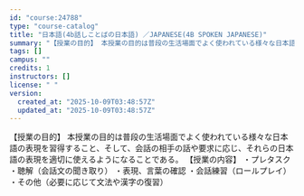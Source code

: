 ```yaml
---
id: "course:24788"
type: "course-catalog"
title: "日本語(4b話しことばの日本語) ／JAPANESE(4B SPOKEN JAPANESE)"
summary: "【授業の目的】 本授業の目的は普段の生活場面でよく使われている様々な日本語の表現を習得すること、そして、会話の相手の話や要求に応じ、それらの日本語の表現を適切に使えるようになることである。 【授業の内容】 ・プレタスク ・聴解（会話文の聞き…"
tags: []
campus: ""
credits: 1
instructors: []
license: " "
version:
  created_at: "2025-10-09T03:48:57Z"
  updated_at: "2025-10-09T03:48:57Z"
---
```


【授業の目的】 本授業の目的は普段の生活場面でよく使われている様々な日本語の表現を習得すること、そして、会話の相手の話や要求に応じ、それらの日本語の表現を適切に使えるようになることである。 【授業の内容】 ・プレタスク ・聴解（会話文の聞き取り） ・表現、言葉の確認 ・会話練習（ロールプレイ） ・その他（必要に応じて文法や漢字の復習）
